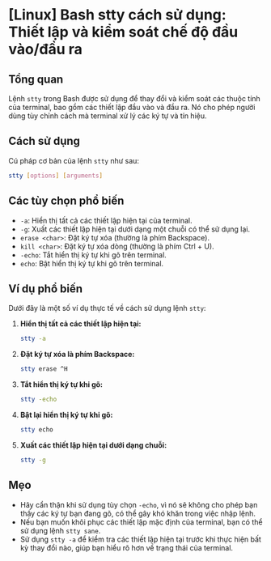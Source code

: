 # [Linux] Bash stty cách sử dụng: Thiết lập và kiểm soát chế độ đầu vào/đầu ra

## Tổng quan
Lệnh `stty` trong Bash được sử dụng để thay đổi và kiểm soát các thuộc tính của terminal, bao gồm các thiết lập đầu vào và đầu ra. Nó cho phép người dùng tùy chỉnh cách mà terminal xử lý các ký tự và tín hiệu.

## Cách sử dụng
Cú pháp cơ bản của lệnh `stty` như sau:
```bash
stty [options] [arguments]
```

## Các tùy chọn phổ biến
- `-a`: Hiển thị tất cả các thiết lập hiện tại của terminal.
- `-g`: Xuất các thiết lập hiện tại dưới dạng một chuỗi có thể sử dụng lại.
- `erase <char>`: Đặt ký tự xóa (thường là phím Backspace).
- `kill <char>`: Đặt ký tự xóa dòng (thường là phím Ctrl + U).
- `-echo`: Tắt hiển thị ký tự khi gõ trên terminal.
- `echo`: Bật hiển thị ký tự khi gõ trên terminal.

## Ví dụ phổ biến
Dưới đây là một số ví dụ thực tế về cách sử dụng lệnh `stty`:

1. **Hiển thị tất cả các thiết lập hiện tại:**
   ```bash
   stty -a
   ```

2. **Đặt ký tự xóa là phím Backspace:**
   ```bash
   stty erase ^H
   ```

3. **Tắt hiển thị ký tự khi gõ:**
   ```bash
   stty -echo
   ```

4. **Bật lại hiển thị ký tự khi gõ:**
   ```bash
   stty echo
   ```

5. **Xuất các thiết lập hiện tại dưới dạng chuỗi:**
   ```bash
   stty -g
   ```

## Mẹo
- Hãy cẩn thận khi sử dụng tùy chọn `-echo`, vì nó sẽ không cho phép bạn thấy các ký tự bạn đang gõ, có thể gây khó khăn trong việc nhập lệnh.
- Nếu bạn muốn khôi phục các thiết lập mặc định của terminal, bạn có thể sử dụng lệnh `stty sane`.
- Sử dụng `stty -a` để kiểm tra các thiết lập hiện tại trước khi thực hiện bất kỳ thay đổi nào, giúp bạn hiểu rõ hơn về trạng thái của terminal.